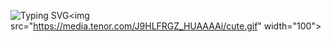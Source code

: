 ![Typing SVG](https://readme-typing-svg.herokuapp.com?font=cairo&size=30&duration=6000&color=FF00FF&width=500&lines=Hi+there+👋,+I'm+Nishu+Gamage;I'm+a+front-end+developer;With+a+bit+of+Backend+knowledge;)<img src="https://media.tenor.com/J9HLFRGZ_HUAAAAi/cute.gif" width="100">

